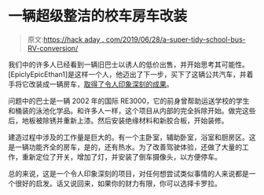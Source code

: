 # 一辆超级整洁的校车房车改装

> 原文:[https://hack aday . com/2019/06/28/a-super-tidy-school-bus-RV-conversion/](https://hackaday.com/2019/06/28/a-super-tidy-school-bus-rv-conversion/)

我们中的许多人已经看到一辆旧巴士以诱人的低价出售，并开始思考其可能性。[EpiclyEpicEthan1]是这样一个人，他迈出了下一步，买下了这辆公共汽车，并着手将它改装成一辆房车，[取得了令人印象深刻的成果](https://imgur.com/a/sGTXw5M)。

问题中的巴士是一辆 2002 年的国际 RE3000，它的前身曾帮助运送学校的学生和桶装的泳池化学品。和许多人一样，这个项目从内部的完全拆除开始。做完这些后，地板被除锈并重新上漆。然后安装绝缘材料和新胶合板，开始装修。

建造过程中涉及的工作量是巨大的。有一个主卧室，辅助卧室，浴室和厨房区。这是一辆功能齐全的房车，是的，还有热水。为了改善驾驶体验，还做了大量的工作，重新定位了开关，增加了灯，并安装了倒车摄像头，以方便停车。

总的来说，这是一个令人印象深刻的项目，对任何想尝试类似事情的人来说都是一个很好的启发。话又说回来，如果你的财力有限，你可以选择卡罗拉。